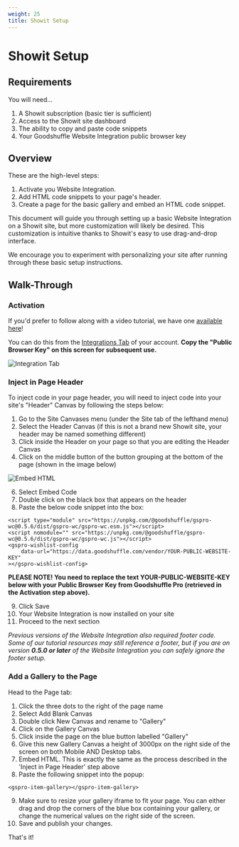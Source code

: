 ```yaml
---
weight: 25
title: Showit Setup
---
```


# Showit Setup

## Requirements

You will need...

1. A Showit subscription (basic tier is sufficient)
2. Access to the Showit site dashboard
3. The ability to copy and paste code snippets
4. Your Goodshuffle Website Integration public browser key

## Overview

These are the high-level steps:

1. Activate you Website Integration.
2. Add HTML code snippets to your page's header.
3. Create a page for the basic gallery and embed an HTML code snippet.

This document will guide you through setting up a basic Website Integration on a Showit site, but more customization will likely be desired. This customization is intuitive thanks to Showit's easy to use drag-and-drop interface.

We encourage you to experiment with personalizing your site after running through these basic setup instructions.

## Walk-Through
### Activation

If you'd prefer to follow along with a video tutorial, we have one [available here](https://www.youtube.com/watch?v=gYZod6-o4hk)!

You can do this from the [Integrations Tab](https://pro.goodshuffle.com/vendorAccount/index?tab=thirdPartyIntegrations) of your account. **Copy the "Public Browser Key" on this screen for subsequent use.**

![Integration Tab](/wordpress-website-integration-activation.png)

### Inject in Page Header

To inject code in your page header, you will need to inject code into your site's "Header" Canvas by following the steps below:

1. Go to the Site Canvases menu (under the Site tab of the lefthand menu)
2. Select the Header Canvas (if this is not a brand new Showit site, your header may be named something different)
3. Click inside the Header on your page so that you are editing the Header Canvas
4. Click on the middle button of the button grouping at the bottom of the page (shown in the image below)
   
![Embed HTML](/showit-embed.png)

6. Select Embed Code
7. Double click on the black box that appears on the header
8. Paste the below code snippet into the box:
```
<script type="module" src="https://unpkg.com/@goodshuffle/gspro-wc@0.5.6/dist/gspro-wc/gspro-wc.esm.js"></script>
<script nomodule="" src="https://unpkg.com/@goodshuffle/gspro-wc@0.5.6/dist/gspro-wc/gspro-wc.js"></script>
<gspro-wishlist-config
    data-url="https://data.goodshuffle.com/vendor/YOUR-PUBLIC-WEBSITE-KEY"
></gspro-wishlist-config>
```

**PLEASE NOTE! You need to replace the text YOUR-PUBLIC-WEBSITE-KEY below with your Public Browser Key from Goodshuffle Pro (retrieved in the Activation step above).**

9. Click Save
10. Your Website Integration is now installed on your site
11. Proceed to the next section

*Previous versions of the Website Integration also required footer code. Some of our tutorial resources may still reference a footer, but if you are on version **0.5.0 or later** of the Website Integration you can safely ignore the footer setup.*


### Add a Gallery to the Page

Head to the Page tab:

1. Click the three dots to the right of the page name
2. Select Add Blank Canvas
3. Double click New Canvas and rename to "Gallery"
4. Click on the Gallery Canvas
5. Click inside the page on the blue button labelled "Gallery"
6. Give this new Gallery Canvas a height of 3000px on the right side of the screen on both Mobile AND Desktop tabs.
7. Embed HTML. This is exactly the same as the process described in the 'Inject in Page Header' step above
8. Paste the following snippet into the popup:

```
<gspro-item-gallery></gspro-item-gallery>
```

9. Make sure to resize your gallery iframe to fit your page. You can either drag and drop the corners of the blue box containing your gallery, or change the numerical values on the right side of the screen.
10. Save and publish your changes.

That's it!
